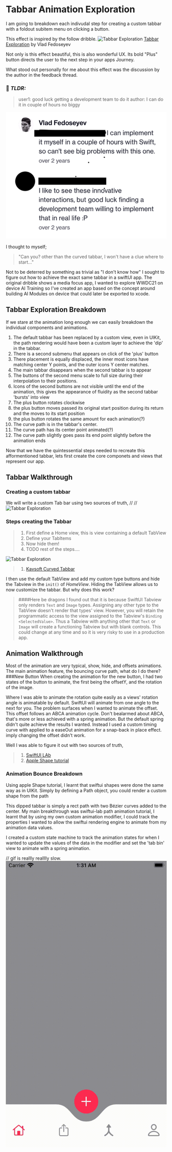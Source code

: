 #  Tabbar Animation Exploration

I am going to breakdown each indivudal step for creating a custom tabbar with a foldout subitem menu on clicking a button.

This effect is inspired by the follow dribble.
![Tabbar Exploration](https://cdn.dribbble.com/users/1405777/screenshots/5315582/video.gif "loop gif of the tabbar animation")
[Tabbar Exploration](https://dribbble.com/shots/5315582-Tabbar-Exploration) by Vlad Fedoseyev

Not only is this effect beautiful, this is also wonderful UX. Its bold "Plus" button directs the user to the next step in your apps Journey.

What stood out personally  for me about this effect was the discussion by the author in the feedback thread.

### 📝 **_TLDR:_**
> user1: good luck getting a development team to do it
> author: I can do it in couple of hours no biggy

![Developer responses](ReadmeImages/screenshot-developer-response.png "picture of developer responding to user comment")

I thought to myself;

> "Can you? other than the curved tabbar, I won't have a clue where to start..."

Not to be deterred by something as trivial as "I don't know how" I sought to figure out how to achieve the exact same tabbar in a swiftUI app. The original dribble shows a media focus app, I wanted to explore WWDC21 on device AI Training so I've created an app based on the concept around building AI Modules on device that could later be exported to xcode.

## Tabbar Exploration Breakdown
If we stare at the animation long enough we can easily breakdown the individual components and animations. 

1) The default tabbar has been replaced by a custom view, even in UIKit, the path rendering would have been a custom layer to achieve the 'dip' in the tabbar.
2) There is a second submenu that appears on click of the 'plus' button
3) There placement is equally displaced, the inner most icons have matching center Y points, and the outer icons Y center matches.
4) The main tabbar disappears when the second tabbar is to appear
5) The buttons of the second menu scale to full size during their interpolation to their positions.
6) Icons of the second buttons are not visible until the end of the animation, this gives the appearance of fluidity as the second tabbar 'bursts' into view
7) The plus button rotates clockwise
8) the plus button moves passed its original start position during its return and the moves to its start position
9) the plus button rotates the same amount for each animation(?)
10) The curve path is in the tabbar's center.
11) The curve path has its center point animated(?)
12) The curve path slightly goes pass its end point slightly before the animation ends

Now that we have the quintessential steps needed to recreate this afformentioned tabbar, lets first create the core componets and views that represent our app.
 
## Tabbar Walkthrough

### Creating a custom tabbar

We will write a custom Tab bar using two sources of truth,
//
// ![Tabbar Exploration](https://cdn.dribbble.com/users/1405777/screenshots/5315582/video.gif)


### Steps creating the Tabbar 
> 1. First define a Home view, this is view containing a default TabView
> 2. Define your TabItems
> 3. Now hide them!
> 4. TODO rest of the steps....

![Tabbar Exploration](https://cdn.dribbble.com/users/1405777/screenshots/5315582/video.gif)

> 1. [Kavsoft Curved Tabbar](https://kavsoft.dev/SwiftUI_2.0/Native_Curved_Tabbar)

I then use the default TabView and add my custom type buttons and hide the Tabview in the `init()` of *HomeView*.
Hiding the TabView allows us to now customize the tabbar. But why does this work? 

> ####Here be dragons
>I found out that it is because SwiftUI Tabview only renders `Text` and `Image` types. 
Assigning any other type to the TabView doesn't render that types' view.
>However, you will retain the programmatic access to the view assigned to the Tabview's `Binding <SelectedValue>`.
Thus a Tabview with anything other that `Text` or `Image` will create a functioning Tabview but with blank controls.
>This could change at any time and so it is very risky to use in a production app.


## Animation Walkthrough
Most of the animation are very typical, show, hide, and offsets animations. 
The main animation feature, the bouncing curve path, what do I do there?
###New Button
When creating the animation for the new button, I had two states of the button to animate, the first being the offsetY,
and the rotation of the image.

Where I was able to animate the rotation quite easily as a views' rotation angle is animatable by default.
SwiftUI will animate from one angle to the next for you. The problem surfaces when I wanted to animate the offset.
This offset follows an ABCA animation cycle. Don't bealarmed about ABCA, that's more or less achieved with a spring animation.
But the default spring didn't quite achieve the results I wanted. 
Instead I used a custom timing curve with applied to a easeOut animation for a snap-back in place effect.
imply changing the offset didn't work.

Well I was able to figure it out with two sources of truth,
> 1. [SwiftUI LAb](https://swiftui-lab.com/swiftui-animations-part1/)
> 2. [Apple Shape tutorial](https://developer.apple.com/tutorials/swiftui/drawing-paths-and-shapes)

### Animation Bounce Breakdown

Using apple Shape tutorial, I learnt that swiftui shapes were done the same way as in UIKit. 
Simply by defining a Path object, you could render a custom shape from the path

This dipped tabbar is simply a rect path with two Bézier curves added to the center.
My main breakthrough was swiftui-lab path animation tutorial, I learnt that by using my own custom animation modifier,
I could track the properties I wanted to allow the swiftui rendering engine to animate from my animation data values.

I created a custom state machine to track the animation states for when I wanted to update the values of the data in the 
modifier and set the 'tab bin' view to animate with a spring animation.

// gif is reallly realllly slow.
![Finished Animation](ReadmeImages/finalanimation.gif "loop gif of the final tabbar animation")
